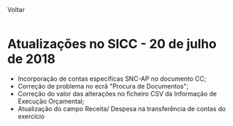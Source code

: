 <div style="width:100%; height:30px"><span onclick="loadMdDoc('atualizacoes', ['btnMenu'],'', null)" class="voltar">Voltar</span></div>

# Atualizações no SICC - 20 de julho de 2018

- Incorporação de contas específicas SNC-AP no documento CC;
- Correção de problema no ecrã "Procura de Documentos";
- Correção do valor das alterações no ficheiro CSV da Informação de Execução Orçamental;
- Atualização do campo Receita/ Despesa na transferência de contas do exercício  
